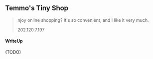 ## Temmo's Tiny Shop

> njoy online shopping? It's so convenient, and I like it very much.
> 
> 202.120.7.197

#### WriteUp

(TODO)